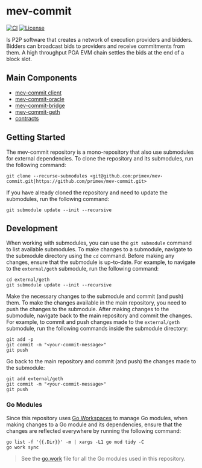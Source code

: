 # mev-commit

[![CI](https://github.com/primev/mev-commit/actions/workflows/ci.yml/badge.svg)](https://github.com/primev/mev-commit/actions/workflows/ci.yml)
[![License](https://img.shields.io/badge/license-BSL%201.1-blue.svg)](LICENSE.txt)


Is P2P software that creates a network of execution providers and bidders.
Bidders can broadcast bids to providers and receive commitments from them.
A high throughput POA EVM chain settles the bids at the end of a block slot.

## Main Components
  - [mev-commit client](p2p)
  - [mev-commit-oracle](oracle)
  - [mev-commit-bridge](bridge)
  - [mev-commit-geth](external/geth)
  - [contracts](contracts)

## Getting Started

The mev-commit repository is a mono-repository that also use submodules for external dependencies.
To clone the repository and its submodules, run the following command:

```shell
git clone --recurse-submodules <git@github.com:primev/mev-commit.git|https://github.com/primev/mev-commit.git>
```

If you have already cloned the repository and need to update the submodules, run the following command:

```shell
git submodule update --init --recursive
```

## Development

When working with submodules, you can use the `git submodule` command to list available submodules.
To make changes to a submodule, navigate to the submodule directory using the `cd` command.
Before making any changes, ensure that the submodule is up-to-date.
For example, to navigate to the `external/geth` submodule, run the following command:

```shell
cd external/geth
git submodule update --init --recursive
```

Make the necessary changes to the submodule and commit (and push) them.
To make the changes available in the main repository, you need to push the changes to the submodule.
After making changes to the submodule, navigate back to the main repository and commit the changes.
For example, to commit and push changes made to the `external/geth` submodule, run the following commands inside the submodule directory:

```shell
git add -p
git commit -m "<your-commit-message>"
git push
```
Go back to the main repository and commit (and push) the changes made to the submodule:

```shell
git add external/geth
git commit -m "<your-commit-message>"
git push
```

### Go Modules

Since this repository uses [Go Workspaces](https://go.dev/ref/mod#workspaces) to manage Go modules, when making changes to a Go module and its dependencies, ensure that the changes are reflected everywhere by running the following command:

```shell
go list -f '{{.Dir}}' -m | xargs -L1 go mod tidy -C
go work sync
```

> See the [go.work](go.work) file for all the Go modules used in this repository.
